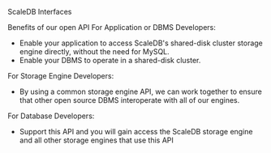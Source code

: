 ScaleDB Interfaces

Benefits of our open API
For Application or DBMS Developers:

  * Enable your application to access ScaleDB's shared-disk cluster storage engine directly, without the need for MySQL.
  * Enable your DBMS to operate in a shared-disk cluster.

For Storage Engine Developers:

  * By using a common storage engine API, we can work together to ensure that other open source DBMS interoperate with all of our engines.

For Database Developers:

  * Support this API and you will gain access the ScaleDB storage engine and all other storage engines that use this API